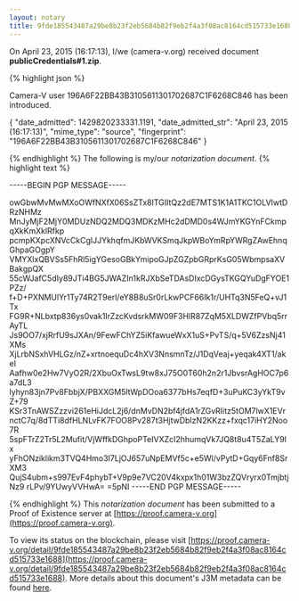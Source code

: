 ```yaml
---
layout: notary
title: 9fde185543487a29be8b23f2eb5684b82f9eb2f4a3f08ac8164cd515733e1688
---
```


On April 23, 2015 (16:17:13), I/we (camera-v.org) received document **publicCredentials#1.zip**.

{% highlight json %}

Camera-V user 196A6F22BB43B3105611301702687C1F6268C846 has been introduced.

{
    "date_admitted": 1429820233331.1191, 
    "date_admitted_str": "April 23, 2015 (16:17:13)", 
    "mime_type": "source", 
    "fingerprint": "196A6F22BB43B3105611301702687C1F6268C846"
}

{% endhighlight %}
The following is my/our *notarization document*.
{% highlight text %}

-----BEGIN PGP MESSAGE-----

owGbwMvMwMXoOWfNXfX06SsZTx8ITGIItQz2dE7MTS1K1A1TKC1OLVIwtDRzNHMz
MnJyMjF2MjY0MDUzNDQ2MDQ3MDKzMHc2dDMD0s4WJmYKGYnFCkmpqXkKmXklRfkp
pcmpKXpcXNVcCkCglJJYkhqfmJKbWVKSmqJkpWBoYmRpYWRgZAwEhnqGhpaGOgpY
VMYXlxQBVSs5FhRl5igYGesoGBkYmipoGJpZGZpbGRprKsG05WbmpsaXVBakgpQX
55cWJafC5dIy89JTi4BG5JWAZIn1kRJXbSeTDAsDIxcDGysTKGQYuDgFYOE1PZz/
f+D+PXNMUlYr1Ty74R2T9erl/eY8B8uSr0rLkwPCF66Ik1r/UHTq3N5FeQ+vJ1Tx
FG9R+NLbxtp836ys0vak1IrZzcKvdsrkMW09F3HlR87ZqM5XLDWZfPVbq5rrAyTL
Js9OO7/xjRrfU9sJXAn/9FewFChYZ5iKfawueWxX1uS+PvTS/q+5V6ZzsNj41XMs
XjLrbNSxhVHLGz/nZ+xrtnoequDc4hXV3NnsmnTz/J1DqVeaj+yeqak4XT1/akeI
Aafhw0e2Hw7VyO2R/2XbuOxTwsL9tw8xJ75O0T60h2n2r1JbvsrAgHOC7p6a7dL3
lyhyn83jn7Pv8FbbjX/PBXXGM5ltWpDOoa6377bHs7eqfD+3uPuKC3yYkT9vZ+79
KSr3TnAWSZzzvi261eHiJdcL2j6/dnMvDN2bf4jfdA1rZGvRIitz5tOM7lwX1EVr
nctC7q/8dTTi8dfHLNLvFK7FOO8Pv287t3HjtwDbIzN2KKzz+fxqc17iHY2Noo7R
5spFTrZ2Tr5L2Mufit/VjWffkDGhpoPTeIVXZcI2hhumqVk7JQ8t8u4T5ZaLY9lx
yFhONziklikm3TVQ4Hmo3I7LjOJ657uNpEMVf5c+e5Wl/vPytD+Gqy6Fnf8SrXM3
QujS4ubm+s997EvF4phybT+V9p9e7VC20V4kxpx1h01W3bzZQVryrx0TmjbtjNz9
rLPv/9YUwyVVHwA=
=5pNI
-----END PGP MESSAGE-----


{% endhighlight %}
This *notarization document* has been submitted to a Proof of Existence server at [https://proof.camera-v.org](https://proof.camera-v.org).

To view its status on the blockchain, please visit [https://proof.camera-v.org/detail/9fde185543487a29be8b23f2eb5684b82f9eb2f4a3f08ac8164cd515733e1688](https://proof.camera-v.org/detail/9fde185543487a29be8b23f2eb5684b82f9eb2f4a3f08ac8164cd515733e1688).
More details about this document's J3M metadata can be found [here](https://j3m.info/source/9d533c8bb49e3ae7ac312d805d6bb54443953f3f/).